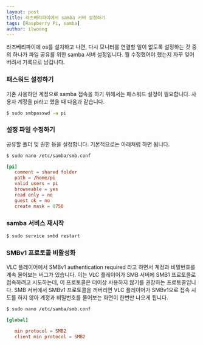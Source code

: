 ```yaml
---
layout: post
title: 라즈베리파이에서 samba 서버 설정하기
tags: [Raspberry Pi, samba]
author: ilwoong
---
```


라즈베리파이에 os를 설치하고 나면, 다시 모니터를 연결할 일이 없도록 설정하는 것 중의 하나가 파일 공유를 위한 samba 서버 설정입니다. 뭘 수정했어야 했는지 자꾸 잊어버려서 기록으로 남깁니다.

### 패스워드 설정하기

기존 사용하던 계정으로 samba 접속을 하기 위해서는 패스워드 설정이 필요합니다. 사용자 계정을 pi라고 했을 때 다음과 같습니다.

```bash
$ sudo smbpasswd -a pi
```

### 설정 파일 수정하기

공유할 폴더 및 권한 등을 설정합니다. 기본적으로는 아래처럼 하면 됩니다.

```bash
$ sudo nano /etc/samba/smb.conf
```

```conf
[pi]
   comment = shared folder
   path = /home/pi
   valid users = pi
   browseable = yes
   read only = no
   guest ok = no
   create mask = 0750
```

### samba 서비스 재시작

```bash
$ sudo service smbd restart
```

### SMBv1 프로토콜 비활성화

VLC 플레이어에서 SMBv1 authentication required 라고 하면서 계정과 비밀번호를 계속 물어보는 버그가 있습니다. 이는 VLC 플레이어가 SMB 서버에 SMB1 프로토콜로 접속하려고 시도하는데, 이 프로토콜은 더이상 사용하지 않기를 권장하는 프로토콜입니다. SMB 서버에서 SMBv1 프로토콜을 꺼버리면 VLC 플레이어가 SMBv1으로 접속 시도를 하지 않아 계정과 비밀번호를 물어보는 화면이 한번만 나오게 됩니다.

```bash
$ sudo nano /etc/samba/smb.conf
```

```conf
[global]

   min protocol = SMB2
   client min protocol = SMB2
```